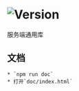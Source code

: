 # ![Version](https://img.shields.io/badge/version-9.69.27-green.svg)

服务端通用库

## 文档
    * `npm run doc`
    * 打开`doc/index.html`